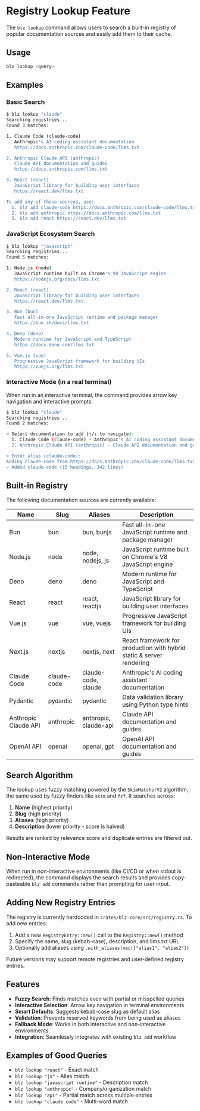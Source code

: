 # Registry Lookup Feature

The `blz lookup` command allows users to search a built-in registry of popular documentation sources and easily add them to their cache.

## Usage

```bash
blz lookup <query>
```

## Examples

### Basic Search
```bash
$ blz lookup "claude"
Searching registries...
Found 3 matches:

1. Claude Code (claude-code)
   Anthropic's AI coding assistant documentation
   https://docs.anthropic.com/claude-code/llms.txt

2. Anthropic Claude API (anthropic)
   Claude API documentation and guides
   https://docs.anthropic.com/llms.txt

3. React (react)
   JavaScript library for building user interfaces
   https://react.dev/llms.txt

To add any of these sources, use:
  1. blz add claude-code https://docs.anthropic.com/claude-code/llms.txt
  2. blz add anthropic https://docs.anthropic.com/llms.txt
  3. blz add react https://react.dev/llms.txt
```

### JavaScript Ecosystem Search
```bash
$ blz lookup "javascript"
Searching registries...
Found 5 matches:

1. Node.js (node)
   JavaScript runtime built on Chrome's V8 JavaScript engine
   https://nodejs.org/docs/llms.txt

2. React (react)
   JavaScript library for building user interfaces
   https://react.dev/llms.txt

3. Bun (bun)
   Fast all-in-one JavaScript runtime and package manager
   https://bun.sh/docs/llms.txt

4. Deno (deno)
   Modern runtime for JavaScript and TypeScript
   https://docs.deno.com/llms.txt

5. Vue.js (vue)
   Progressive JavaScript framework for building UIs
   https://vuejs.org/llms.txt
```

### Interactive Mode (in a real terminal)
When run in an interactive terminal, the command provides arrow key navigation and interactive prompts:

```bash
$ blz lookup "claude"
Searching registries...
Found 2 matches:

> Select documentation to add (↑/↓ to navigate):
  1. Claude Code (claude-code) - Anthropic's AI coding assistant documentation  
  2. Anthropic Claude API (anthropic) - Claude API documentation and guides

> Enter alias [claude-code]: 
Adding claude-code from https://docs.anthropic.com/claude-code/llms.txt...
✓ Added claude-code (15 headings, 342 lines)
```

## Built-in Registry

The following documentation sources are currently available:

| Name | Slug | Aliases | Description |
|------|------|---------|-------------|
| Bun | bun | bun, bunjs | Fast all-in-one JavaScript runtime and package manager |
| Node.js | node | node, nodejs, js | JavaScript runtime built on Chrome's V8 JavaScript engine |
| Deno | deno | deno | Modern runtime for JavaScript and TypeScript |
| React | react | react, reactjs | JavaScript library for building user interfaces |
| Vue.js | vue | vue, vuejs | Progressive JavaScript framework for building UIs |
| Next.js | nextjs | nextjs, next | React framework for production with hybrid static & server rendering |
| Claude Code | claude-code | claude-code, claude | Anthropic's AI coding assistant documentation |
| Pydantic | pydantic | pydantic | Data validation library using Python type hints |
| Anthropic Claude API | anthropic | anthropic, claude-api | Claude API documentation and guides |
| OpenAI API | openai | openai, gpt | OpenAI API documentation and guides |

## Search Algorithm

The lookup uses fuzzy matching powered by the `SkimMatcherV2` algorithm, the same used by fuzzy finders like `skim` and `fzf`. It searches across:

1. **Name** (highest priority)
2. **Slug** (high priority)  
3. **Aliases** (high priority)
4. **Description** (lower priority - score is halved)

Results are ranked by relevance score and duplicate entries are filtered out.

## Non-Interactive Mode

When run in non-interactive environments (like CI/CD or when stdout is redirected), the command displays the search results and provides copy-pasteable `blz add` commands rather than prompting for user input.

## Adding New Registry Entries

The registry is currently hardcoded in `crates/blz-core/src/registry.rs`. To add new entries:

1. Add a new `RegistryEntry::new()` call to the `Registry::new()` method
2. Specify the name, slug (kebab-case), description, and llms.txt URL
3. Optionally add aliases using `.with_aliases(vec!["alias1", "alias2"])`

Future versions may support remote registries and user-defined registry entries.

## Features

- **Fuzzy Search**: Finds matches even with partial or misspelled queries
- **Interactive Selection**: Arrow key navigation in terminal environments  
- **Smart Defaults**: Suggests kebab-case slug as default alias
- **Validation**: Prevents reserved keywords from being used as aliases
- **Fallback Mode**: Works in both interactive and non-interactive environments
- **Integration**: Seamlessly integrates with existing `blz add` workflow

## Examples of Good Queries

- `blz lookup "react"` - Exact match
- `blz lookup "js"` - Alias match  
- `blz lookup "javascript runtime"` - Description match
- `blz lookup "anthropic"` - Company/organization match
- `blz lookup "api"` - Partial match across multiple entries
- `blz lookup "claude code"` - Multi-word match
